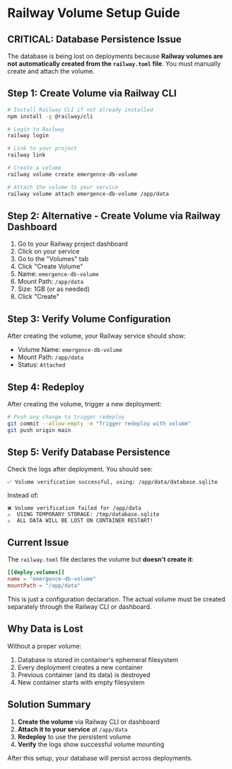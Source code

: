 # Railway Volume Setup Guide

## CRITICAL: Database Persistence Issue

The database is being lost on deployments because **Railway volumes are not automatically created from the `railway.toml` file**. You must manually create and attach the volume.

## Step 1: Create Volume via Railway CLI

```bash
# Install Railway CLI if not already installed
npm install -g @railway/cli

# Login to Railway
railway login

# Link to your project
railway link

# Create a volume
railway volume create emergence-db-volume

# Attach the volume to your service
railway volume attach emergence-db-volume /app/data
```

## Step 2: Alternative - Create Volume via Railway Dashboard

1. Go to your Railway project dashboard
2. Click on your service
3. Go to the "Volumes" tab
4. Click "Create Volume"
5. Name: `emergence-db-volume`
6. Mount Path: `/app/data`
7. Size: 1GB (or as needed)
8. Click "Create"

## Step 3: Verify Volume Configuration

After creating the volume, your Railway service should show:
- Volume Name: `emergence-db-volume`
- Mount Path: `/app/data`
- Status: `Attached`

## Step 4: Redeploy

After creating the volume, trigger a new deployment:

```bash
# Push any change to trigger redeploy
git commit --allow-empty -m "Trigger redeploy with volume"
git push origin main
```

## Step 5: Verify Database Persistence

Check the logs after deployment. You should see:
```
✅ Volume verification successful, using: /app/data/database.sqlite
```

Instead of:
```
❌ Volume verification failed for /app/data
⚠️  USING TEMPORARY STORAGE: /tmp/database.sqlite
⚠️  ALL DATA WILL BE LOST ON CONTAINER RESTART!
```

## Current Issue

The `railway.toml` file declares the volume but **doesn't create it**:

```toml
[[deploy.volumes]]
name = "emergence-db-volume"
mountPath = "/app/data"
```

This is just a configuration declaration. The actual volume must be created separately through the Railway CLI or dashboard.

## Why Data is Lost

Without a proper volume:
1. Database is stored in container's ephemeral filesystem
2. Every deployment creates a new container
3. Previous container (and its data) is destroyed
4. New container starts with empty filesystem

## Solution Summary

1. **Create the volume** via Railway CLI or dashboard
2. **Attach it to your service** at `/app/data`
3. **Redeploy** to use the persistent volume
4. **Verify** the logs show successful volume mounting

After this setup, your database will persist across deployments.
